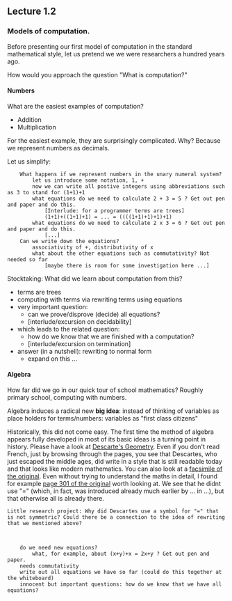 ## Lecture 1.2

### Models of computation.

Before presenting our first model of computation in the standard mathematical style, let us pretend we we were researchers a hundred years ago.

How would you approach the question
	"What is computation?"

#### Numbers

What are the easiest examples of computation?
- Addition
- Multiplication

For the easiest example, they are surprisingly complicated. Why? Because we represent numbers as decimals. 

Let us simplify:
		
		What happens if we represent numbers in the unary numeral system?
			let us introduce some notation, 1, +
			now we can write all postive integers using abbreviations such as 3 to stand for (1+1)+1
			what equations do we need to calculate 2 + 3 = 5 ? Get out pen and paper and do this.
				[Interlude: for a programmer terms are trees]
				(1+1)+((1+1)+1) = ... = ((((1+1)+1)+1)+1)
			what equations do we need to calculate 2 x 3 = 6 ? Get out pen and paper and do this.
				[...]
		Can we write down the equations?
			associativity of +, distributivity of x
			what about the other equations such as commutativity? Not needed so far
				[maybe there is room for some investigation here ...]

    
Stocktaking: What did we learn about computation from this?
- terms are trees
- computing with terms via rewriting terms using equations
- very important question:
  - can we prove/disprove (decide) all equations?
  - [interlude/excursion on decidability]
- which leads to the related question:
  - how do we know that we are finished with a computation? 
  - [interlude/excursion on termination]
- answer (in a nutshell): rewriting to normal form
  - expand on this ...

#### Algebra

How far did we go in our quick tour of school mathematics? Roughly primary school, computing with numbers. 

Algebra induces a radical new **big idea**: instead of thinking of variables as place holders for terms/numbers: variables as "first class citizens"

Historically, this did not come easy. The first time the method of algebra appears fully developed in most of its basic ideas is a turning point in history. Please have a look at [Descarte's Geometry](http://www.gutenberg.org/ebooks/26400). Even if you don't read French, just by browsing through the pages, you see that Descartes, who just escaped the middle ages, did write in a style that is still readable today and that looks like modern mathematics. You can also look at a [facsimile of the original](). Even without trying to understand the maths in detail, I found for example [page 301 of the original](https://fr.wikisource.org/wiki/Page:Descartes_La_Géométrie.djvu/11) worth looking at. We see that he didnt use "=" (which, in fact, was introduced already much earlier by ... in ...), but that otherwise all is already there.

	Little research project: Why did Descartes use a symbol for "=" that is not symmetric? Could there be a connection to the idea of rewriting that we mentioned above?
	


		do we need new equations?
			what, for example, about (x+y)+x = 2x+y ? Get out pen and paper.
		needs commutativity
		write out all equations we have so far (could do this together at the whiteboard)
		innocent but important questions: how do we know that we have all equations?

